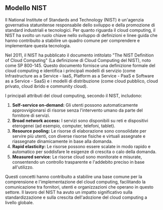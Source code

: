 ## Modello NIST

Il National Institute of Standards and Technology (NIST) è un'agenzia governativa statunitense responsabile dello sviluppo e della promozione di standard industriali e tecnologici. Per quanto riguarda il cloud computing, il NIST ha svolto un ruolo chiave nello sviluppo di definizioni e linee guida che hanno contribuito a stabilire un quadro comune per comprendere e implementare questa tecnologia.

Nel 2011, il NIST ha pubblicato il documento intitolato "The NIST Definition of Cloud Computing" (La definizione di Cloud Computing del NIST), noto come SP 800-145. Questo documento fornisce una definizione formale del cloud computing e identifica i principali modelli di servizio (come Infrastructure as a Service - IaaS, Platform as a Service - PaaS e Software as a Service - SaaS) e i modelli di distribuzione (come cloud pubblico, cloud privato, cloud ibrido e community cloud).

I principali attributi del cloud computing, secondo il NIST, includono:
1. **Self-service on-demand:** Gli utenti possono automaticamente approvvigionarsi di risorse senza l'intervento umano da parte del fornitore di servizi.
2. **Broad network access:** I servizi sono disponibili su reti e dispositivi eterogenei (ad esempio, computer, telefoni, tablet).
3. **Resource pooling:** Le risorse di elaborazione sono consolidate per servire più utenti, con diverse risorse fisiche e virtuali assegnate e riassegnate dinamicamente in base alla domanda.
4. **Rapid elasticity:** Le risorse possono essere scalate in modo rapido e automatico per soddisfare le esigenze di crescita o calo della domanda.
5. **Measured service:** Le risorse cloud sono monitorate e misurate, consentendo un controllo trasparente e l'addebito preciso in base all'utilizzo.

Questi concetti hanno contribuito a stabilire una base comune per la comprensione e l'implementazione del cloud computing, facilitando la comunicazione tra fornitori, utenti e organizzazioni che operano in questo settore. Il lavoro del NIST ha avuto un impatto significativo sulla standardizzazione e sulla crescita dell'adozione del cloud computing a livello globale.